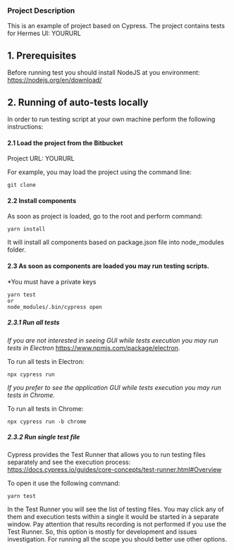 ### Project Description ###

This is an example of project based on Cypress.
The project contains tests for Hermes UI: YOURURL

## 1. Prerequisites
Before running test you should install NodeJS at you environment:
https://nodejs.org/en/download/

## 2. Running of auto-tests locally

In order to run testing script at your own machine perform the following instructions:

#### 2.1 Load the project from the Bitbucket
Project URL: YOURURL

For example, you may load the project using the command line:
```
git clone 
```

#### 2.2 Install components
As soon as project is loaded, go to the root and perform command:
```
yarn install
```
It will install all components based on package.json file into node_modules folder.

#### 2.3 As soon as components are loaded you may run testing scripts. 
*You must have a private keys




```
yarn test
or
node_modules/.bin/cypress open
```

##### 2.3.1 Run all tests

*If you are not interested in seeing GUI while tests execution you may run tests in Electron*
https://www.npmjs.com/package/electron.

To run all tests in Electron:
```
npx cypress run
```
*If you prefer to see the application GUI while tests execution you may run tests in Chrome.*

To run all tests in Chrome:
```
npx cypress run -b chrome
```

##### 2.3.2 Run single test file
Cypress provides the Test Runner that allows you to run testing files separately and see 
the execution process:  https://docs.cypress.io/guides/core-concepts/test-runner.html#Overview

To open it use the following command:
```
yarn test
```
In the Test Runner you will see the list of testing files. You may click any of them and execution 
tests within a single it would be started in a separate window. Pay attention that results recording 
is not performed if you use the Test Runner. So, this option is mostly for 
development and issues investigation. For running all the scope you should better use other options.
